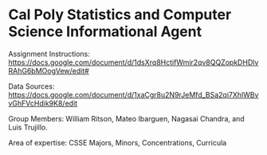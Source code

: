 # Cal Poly Statistics and Computer Science Informational Agent

Assignment Instructions: https://docs.google.com/document/d/1dsXrq8HctifWmir2qv8QQZopkDHDlvRAhG6bMOogVew/edit#

Data Sources: https://docs.google.com/document/d/1xaCgr8u2N9rJeMfd_BSa2qi7XhlWBvvGhFVcHdik9K8/edit

Group Members: William Ritson, Mateo Ibarguen, Nagasai Chandra, and Luis Trujillo.

Area of expertise: CSSE Majors, Minors, Concentrations, Curricula
